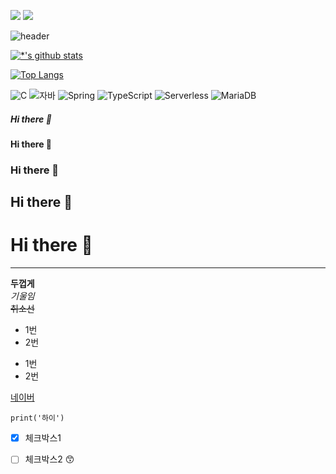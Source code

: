 <img src='images/picture.05.jpg'> </img>
<img src='images/picture.03.jpg'> </img>

![header](https://capsule-render.vercel.app/api?type=egg&color=auto&height=300&section=header&text=깃허브%20특강&fontSize=90)

[![*'s github stats](https://github-readme-stats.vercel.app/api?username=ahj3826)](https://github.com/ahj3826)

[![Top Langs](https://github-readme-stats.vercel.app/api/top-langs/?username=ahj3826)](https://github.com/ahj3286/github-readme-stats)

![C](https://img.shields.io/badge/-C-123456?style=flat-square&logo=C&logoColor=black)
![자바](https://img.shields.io/badge/-자바-007396?style=flat&logo=Java&logoColor=ffffff)
![Spring](https://img.shields.io/badge/-Spring-6DB33F?style=for-the-badge&logo=Spring&logoColor=white)
![TypeScript](https://img.shields.io/badge/-TypeScript-3178C6?style=flat-square&logo=TypeScript&logoColor=white)
![Serverless](https://img.shields.io/badge/-Serverless-FD5750?style=flat-square&logo=Serverless&logoColor=magenta)
![MariaDB](https://img.shields.io/badge/-MariaDB-1F305F?style=flat-square&logo=mariadb&logoColor=white)








##### Hi there 👋
#### Hi there 👋
### Hi there 👋
## Hi there 👋
# Hi there 👋
---
**두껍게** <br>
*기울임*
<br> ~~취소선~~
* 1번
* 2번
- 1번
- 2번

[네이버](http://www.naver.com)

```
print('하이')
```
- [x] 체크박스1
- [ ] 체크박스2
😙



<!--
**ahj3826/ahj3826** is a ✨ _special_ ✨ repository because its `README.md` (this file) appears on your GitHub profile.

Here are some ideas to get you started:

- 🔭 I’m currently working on ...
- 🌱 I’m currently learning ...
- 👯 I’m looking to collaborate on ...
- 🤔 I’m looking for help with ...
- 💬 Ask me about ...
- 📫 How to reach me: ...
- 😄 Pronouns: ...
- ⚡ Fun fact: ...
-->
